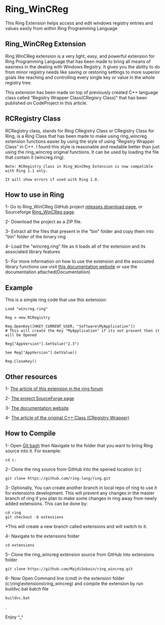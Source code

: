 # Ring_WinCReg
This Ring Extension helps access and edit windows registry entries and values easily from within Ring Programming Language

## Ring_WinCReg Extension

Ring WinCReg extension is a very light, easy, and powerful extension for Ring Programming Language that has been made to bring all means of easiness in the dealing with Windows Registry. It gives you the ability to do from minor registry needs like saving or restoring settings to more superior goals like reaching and controlling every single key or value in the whole registry tree.

This extension has been made on top of previously created C++ language class called “Registry Wrapper Class(CRegisry Class)” that has been published on CodeProject in this article.

## RCRegistry Class

RCRegistry class, stands for Ring CRegistry Class or CRegistry Class for Ring, is a Ring Class that has been made to make using ring_wincreg extension functions easier by using the style of using “Registry Wrapper Class” in C++. I found this style is reasonable and readable better than just using the ring_wincreg original functions. It can be used by loading the file that contain it (wincreg.ring).

	Note: RCRegistry Class in Ring_WinCReg Extension is now compatible with Ring 1.1 only. 
	
	It will show errors if used with Ring 1.0.

## How to use in Ring

1- Go to Ring_WinCReg GitHub project [releases download page](https://github.com/MajdiSobain/ring_wincreg/releases), or Sourceforge [Ring_WinCReg page](https://sourceforge.net/projects/ring-wincreg/).

2- Download the project as a ZIP file.

3- Extract all the files that present in the "bin" folder and copy them into "bin" folder of the binary ring

4- Load the "wincreg.ring" file as it loads all of the extension and its associated library features

5- For more information on how to use the extension and the associated library functions use visit [this documentation website](http://ring-wincreg.sourceforge.net/) or use the documentation attached(Documentation)

## Example

This is a simple ring code that use this extension:

    Load "wincreg.ring"
  
    Reg = new RCRegistry
  
    Reg.OpenKey([HKEY_CURRENT_USER, "Software\MyApplication"]) 
    # This will create the Key "MyApplication" if its not present then it will be Opened
  
    Reg["AppVersion"].SetValue("2.3")
	
	See Reg["AppVersion"].GetValue()
  
    Reg.CloseKey()
  

## Other resources

1- [The article of this extension in the ring forum](https://groups.google.com/forum/#!topic/ring-lang/YwHmR79_Fsc)
  
2- [The project SourceForge page](https://sourceforge.net/projects/ring-wincreg/)

3- [The documentation website](http://ring-wincreg.sourceforge.net/)

4- [The article of the original C++ Class (CRegistry Wrapper)](http://www.codeproject.com/Articles/8953/Registry-Wrapper-Class-CRegistry)
	

## How to Compile

1- Open [Git bash](http://opensourcerer.diy.org/challenge/3) then Navigate to the folder that you want to bring Ring source into it. For example:

	cd c:
	
2- Clone the ring source from GitHub into the opened location (c:)
  
	git clone https://github.com/ring-lang/ring.git
	
3- Optionally, You can create another branch in local repo of ring to use it for extensions development. This will prevent any changes in the master branch of ring if you plan to make some changes in ring away from newly added extensions. This can be done by:
  
	cd ring
	git checkout -b extensions

*This will create a new branch called extensions and will switch to it.

4- Navigate to the extensions folder 

	cd extensions
	
5- Clone the ring_wincreg extension source from GitHub into extensions folder

	git clone https://github.com/MajdiSobain/ring_wincreg.git
	
6- Now Open Command line (cmd) in the extension folder (c:\ring\extensions\ring_wincreg) and compile the extension by run buildvc.bat batch file

	buildvc.bat
	
.

Enjoy ^_^

